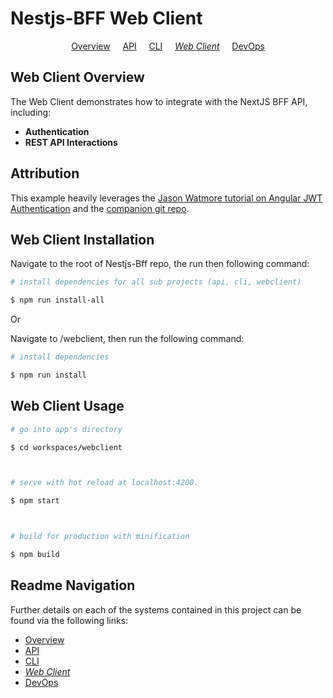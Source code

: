 # Nestjs-BFF Web Client

<p align="center">
  <a href="../README.md">Overview</a>
  &nbsp;&nbsp;&nbsp;
	<a href="../api/README.md">API</a>
  &nbsp;&nbsp;&nbsp;
	<a href="../cli/README.md">CLI</a>
  &nbsp;&nbsp;&nbsp;
	<i><a href="README.md">Web Client</a></i>
  &nbsp;&nbsp;&nbsp;
	<a href="../../devops/README.md">DevOps</a>
</p>

## Web Client Overview

The Web Client demonstrates how to integrate with the NextJS BFF API, including:

- **Authentication**
- **REST API Interactions**

## Attribution

This example heavily leverages the [Jason Watmore tutorial on Angular JWT Authentication](http://jasonwatmore.com/post/2018/05/23/angular-6-jwt-authentication-example-tutorial) and the [companion git repo](https://github.com/cornflourblue/angular-6-jwt-authentication-example).

## Web Client Installation

Navigate to the root of Nestjs-Bff repo, the run then following command:

```bash
# install dependencies for all sub projects (api, cli, webclient)

$ npm run install-all

```

Or

Navigate to /webclient, then run the following command:

```bash
# install dependencies

$ npm run install

```

## Web Client Usage

```bash
# go into app's directory

$ cd workspaces/webclient



# serve with hot reload at localhost:4200.

$ npm start



# build for production with minification

$ npm build

```

## Readme Navigation

Further details on each of the systems contained in this project can be found via the following links:

- [Overview](../README.md)
- [API](../api/README.md)
- [CLI](../cli/README.md)
- _[Web Client](README.md)_
- [DevOps](../../devops/README.md)
